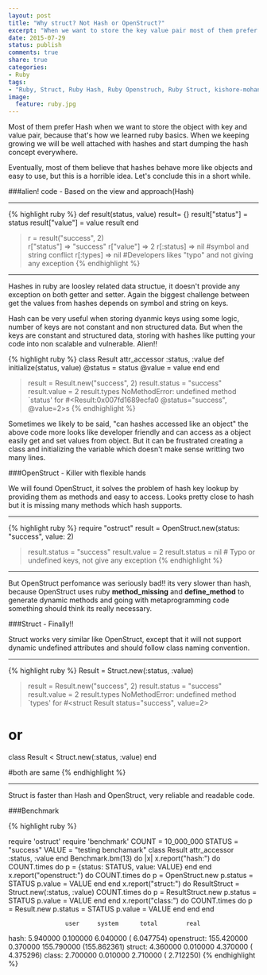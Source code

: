 ```yaml
---
layout: post
title: "Why struct? Not Hash or OpenStruct?"
excerpt: "When we want to store the key value pair most of them prefer Hash, because that is how we learned from the basic. But in real time compare to Hash and Openstruct, Struct works better than other key value storage."
date: 2015-07-29
status: publish
comments: true
share: true
categories:
- Ruby
tags:
- "Ruby, Struct, Ruby Hash, Ruby Openstruch, Ruby Struct, kishore-mohan, kishore.M, difference between struct vs openstruct vs hash, Why Struct? Not Openstruct or Hash?"
image:
  feature: ruby.jpg
---
```


Most of them prefer Hash when we want to store the object with key and value pair, because that's how we learned ruby basics. When we keeping growing we will be well attached with hashes and start dumping the hash concept everywhere.

Eventually, most of them believe that hashes behave more like objects and easy to use, but this is a horrible idea. Let's conclude this in a short while.

###alien! code - Based on the view and approach(Hash)
___
{% highlight ruby %}
def result(status, value)
  result= {}
  result["status"] = status
  result["value"] = value
  result
end

> r = result("success", 2)  
> r["status"] => "success"
> r["value"] => 2
> r[:status] => nil #symbol and string conflict
> r[:types] => nil #Developers likes "typo" and not giving any exception
{% endhighlight %}
___

Hashes in ruby are loosley related data structue, it doesn't provide any exception on both getter and setter. Again the biggest challenge between get the values from hashes depends on symbol and string on keys.


Hash can be very useful when storing dyanmic keys using some logic, number of keys are not constant and non structured data. But when the keys are constant and structured data, storing with hashes like putting your code into non scalable and vulnerable. Alien!! 

{% highlight ruby %}
class Result
  attr_accessor :status, :value
  def initialize(status, value)
    @status = status
    @value = value
  end
end

> result = Result.new("success", 2)
> result.status = "success"
> result.value = 2
> result.types 
NoMethodError: undefined method `status' for #<Result:0x007fd1689ecfa0 @status="success", @value=2>s
{% endhighlight %}

Sometimes we likely to be said, "can hashes accessed like an object" the above code more looks like developer friendly and can access as a object easily get and set values from object. But it can be frustrated creating a class and initializing the variable which doesn't make sense writting two many lines.

###OpenStruct - Killer with flexible hands

We will found OpenStruct, it solves the problem of hash key lookup by providing them as methods and easy to access. Looks pretty close to hash but it is missing many methods which hash supports.
___
{% highlight ruby %}
require "ostruct"
result = OpenStruct.new(status: "success", value: 2)

> result.status = "success"
> result.value = 2
> result.status = nil # Typo or undefined keys, not give any exception
{% endhighlight %}
___

But OpenStruct perfomance was seriously bad!! its very slower than hash, because OpenStruct uses ruby **method_missing** and **define_method** to generate dynamic methods and going with metaprogramming code something should think its really necessary. 

###Struct - Finally!!

Struct works very similar like OpenStruct, except that it will not support dynamic undefined attributes and should follow class naming convention.

___
{% highlight ruby %}
Result = Struct.new(:status, :value)

> result = Result.new("success", 2)
> result.status = "success"
> result.value = 2
> result.types 
NoMethodError: undefined method `types' for #<struct Result status="success", value=2>

# or 
class Result < Struct.new(:status, :value)
end

#both are same 
{% endhighlight %}

___

Struct is faster than Hash and OpenStruct, very reliable and readable code.

###Benchmark

{% highlight ruby %}

require 'ostruct'
require 'benchmark'
COUNT = 10_000_000
STATUS = "success"
VALUE = "testing benchamark"
class Result
  attr_accessor :status, :value
end
Benchmark.bm(13) do |x|
  x.report("hash:") do
    COUNT.times do
      p = {status: STATUS, value: VALUE}
    end
  end
  x.report("openstruct:") do
    COUNT.times do
      p = OpenStruct.new
      p.status = STATUS
      p.value = VALUE
    end
  end
  x.report("struct:") do
    ResultStruct = Struct.new(:status, :value)
    COUNT.times do
      p = ResultStruct.new
      p.status = STATUS
      p.value = VALUE
    end
  end
  x.report("class:") do
    COUNT.times do
      p = Result.new
      p.status = STATUS
      p.value = VALUE
    end
  end
end

                    user     system      total        real
hash:           5.940000   0.100000   6.040000 (  6.047754)
openstruct:   155.420000   0.370000 155.790000 (155.862361)
struct:         4.360000   0.010000   4.370000 (  4.375296)
class:          2.700000   0.010000   2.710000 (  2.712250)
{% endhighlight %}

                   





